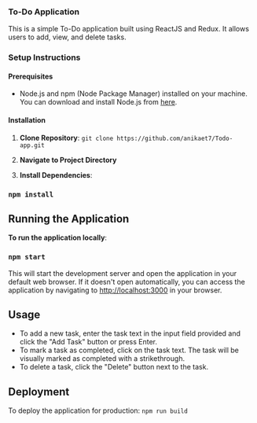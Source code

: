 ### To-Do Application

This is a simple To-Do application built using ReactJS and Redux. It allows users to add, view, and delete tasks.

### Setup Instructions

#### Prerequisites

- Node.js and npm (Node Package Manager) installed on your machine. You can download and install Node.js from [here](https://nodejs.org/).

#### Installation

1. **Clone Repository**:
 `git clone https://github.com/anikaet7/Todo-app.git`

2. **Navigate to Project Directory**

3. **Install Dependencies**: 
### `npm install`

## Running the Application

**To run the application locally**:
### `npm start`

This will start the development server and open the application in your default web browser. If it doesn't open automatically, you can access the application by navigating to [http://localhost:3000](http://localhost:3000) in your browser.

## Usage

- To add a new task, enter the task text in the input field provided and click the "Add Task" button or press Enter.
- To mark a task as completed, click on the task text. The task will be visually marked as completed with a strikethrough.
- To delete a task, click the "Delete" button next to the task.

## Deployment

To deploy the application for production:
`npm run build`

